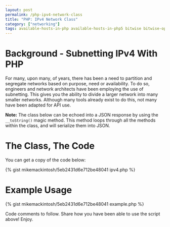 ```yaml
---
layout: post
permalink: /php-ipv4-network-class
title: "PHP: IPv4 Network Class"
category: ["networking"]
tags: available-hosts-in-php available-hosts-in-php5 bitwise bitwise-operators get-available-hosts-in-php get-available-hosts-in-php5 how-to-vlsm-in-php how-to-vlsm-in-php5 how-to-vlsm-with-php how-to-vlsm-with-php5 network-management-and-php network-management-and-php5 networking-in-php networking-in-php5 php-and-subnetting php-available-hosts php-bit php-bitwise php-ipv4 php-network-subnet php-networking php-subnet-calculator php-subnetting php-ubuntu-networking php-vlsn php5-and-subnetting php5-available-hosts php5-bit php5-bitwise php5-ipv4 php5-network-subnet php5-networking php5-subnet-calculator php5-subnetting php5-ubuntu-networking php5-vlsn subnet-calulcating subnet-with-php subnet-with-php5 vlsm-php vlsm-php5
---
```

# Background - Subnetting IPv4 With PHP

For many, upon many, of years, there has been a need to partition and segregate networks based on purpose, need or availability. To do so, engineers and network architects have been employing the use of subnetting. This gives you the ability to divide a larger network into many smaller networks. Although many tools already exist to do this, not many have been adapted for API use. 

**Note:** The class below can be echoed into a JSON response by using the `__toString()` magic method. This method loops through all the methods within the class, and will serialize them into JSON.

# The Class, The Code

You can get a copy of the code below:

{% gist mikemackintosh/5eb2431d6e712be48041 ipv4.php %}

# Example Usage

{% gist mikemackintosh/5eb2431d6e712be48041 example.php %}

Code comments to follow. Share how you have been able to use the script above! Enjoy.